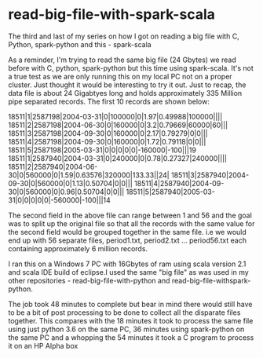 # read-big-file-with-spark-scala
The third and last of my series on how I got on reading a big file with C, Python, spark-python and this - spark-scala

As a reminder, I'm trying to read the same big file (24 Gbytes) we read before with C, python, spark-python but 
this time using spark-scala. It's not a true test as we are only running this on my local PC not on a proper 
cluster. Just thought it would be interesting to try it out. Just to recap, the data file is about 24 Gigabtyes long and holds approximately 335 Million pipe separated records. The first 10 records are shown below:

18511|1|2587198|2004-03-31|0|100000|0|1.97|0.49988|100000||||
18511|2|2587198|2004-06-30|0|160000|0|3.2|0.79669|60000|60|||
18511|3|2587198|2004-09-30|0|160000|0|2.17|0.79279|0|0|||
18511|4|2587198|2004-09-30|0|160000|0|1.72|0.79118|0|0|||
18511|5|2587198|2005-03-31|0|0|0|0|0|-160000|-100|||19
18511|1|2587940|2004-03-31|0|240000|0|0.78|0.27327|240000||||
18511|2|2587940|2004-06-30|0|560000|0|1.59|0.63576|320000|133.33||24|
18511|3|2587940|2004-09-30|0|560000|0|1.13|0.50704|0|0|||
18511|4|2587940|2004-09-30|0|560000|0|0.96|0.50704|0|0|||
18511|5|2587940|2005-03-31|0|0|0|0|0|-560000|-100|||14

The second field in the above file can range between 1 and 56 and the goal was to split up the original 
file so that all the records with the same value for the second field would be grouped together in the same file. i.e we 
would end up with 56 separate files, period1.txt, period2.txt ... period56.txt each containing approximately 6 million records.

I ran this on a Windows 7 PC with 16Gbytes of ram using scala version 2.1 and scala IDE build of eclipse.I used the same "big file" as was used in my other repositories - read-big-file-with-python and read-big-file-withspark-python.

The job took 48 minutes to complete but bear in mind there would still have to be a bit of post processing to be done to 
collect all the disparate files together. This compares with the 18 minutes it took to process the same file using just 
python 3.6 on the same PC, 36 minutes using spark-python on the same PC and a whopping the 54 minutes it 
took a C program to process it on an HP Alpha box
